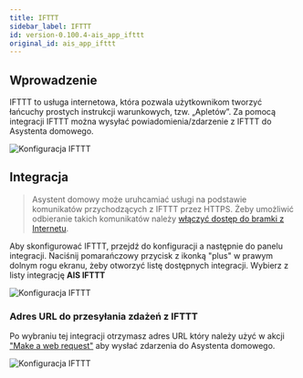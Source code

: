 ```yaml
---
title: IFTTT
sidebar_label: IFTTT
id: version-0.100.4-ais_app_ifttt
original_id: ais_app_ifttt
---
```



## Wprowadzenie

IFTTT to usługa internetowa, która pozwala użytkownikom tworzyć łańcuchy prostych instrukcji warunkowych, tzw. „Apletów”. 
Za pomocą integracji IFTTT można wysyłać powiadomienia/zdarzenie z IFTTT do Asystenta domowego.

![Konfiguracja IFTTT](/AIS-docs/img/en/bramka/ifttt_0.png)


## Integracja

> Asystent domowy może uruhcamiać usługi na podstawie komunikatów przychodzących z IFTTT przez HTTPS. Żeby umożliwić odbieranie takich komunikatów należy [włączyć dostęp  do bramki z Internetu](/AIS-docs/docs/en/next/ais_bramka_remote_dom_tunnel.html#włączenie-dostępu).


Aby skonfigurować IFTTT, przejdź do konfiguracji a następnie do panelu integracji. Naciśnij pomarańczowy przycisk z ikonką "plus" w prawym dolnym rogu ekranu, żeby otworzyć listę dostępnych integracji. Wybierz z listy integrację **AIS IFTTT**

![Konfiguracja IFTTT](/AIS-docs/img/en/bramka/ifttt_1.png)

### Adres URL do przesyłania zdażeń z IFTTT

Po wybraniu tej integracji otrzymasz adres URL który należy użyć w akcji ["Make a web request"](https://ifttt.com/maker_webhooks) aby wysłać zdarzenia do Asystenta domowego.

![Konfiguracja IFTTT](/AIS-docs/img/en/bramka/ifttt_2.png)
